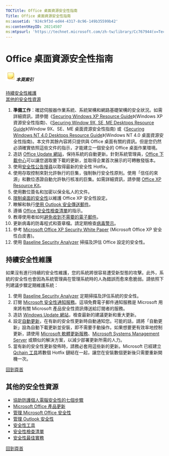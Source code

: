 ```yaml
---
TOCTitle: Office 桌面資源安全性指南
Title: Office 桌面資源安全性指南
ms:assetid: '924c9f3d-ed44-4317-8c96-149b35599b42'
ms:contentKeyID: 20214507
ms:mtpsurl: 'https://technet.microsoft.com/zh-tw/library/Cc767944(v=TechNet.10)'
---
```


Office 桌面資源安全性指南
=========================

##### ![](images/Cc767944.community-sm(zh-tw,TechNet.10).gif)本頁索引

[](#aa)[持續安全性維護](#aa)  
[](#ab)[其他的安全性資源](#ab)
1.  **準備工作**：確認伺服器作業系統、系統架構和網路基礎架構的安全狀況。如需詳細資訊，請參閱《[Securing Windows XP Resource Guide](http://www.microsoft.com/taiwan/technet/security/chklist/winxpsrg.aspx)》(Windows XP 資源安全性指南)、《[Securing Window 9X, SE, ME Desktops Resource Guide](http://www.microsoft.com/taiwan/technet/security/chklist/w9xmesrg.aspx)》(Window 9X、SE、ME 桌面資源安全性指南) 或《[Securing Windows NT 4.0 Desktops Resource Guide](http://www.microsoft.com/taiwan/technet/security/chklist/nt4wssrg.aspx)》(Windows NT 4.0 桌面資源安全性指南)。本文件其餘內容將只提供與 Office 桌面有關的資訊。但是您仍然必須確實依照這些文件的指示，才能建立一個安全的 Office 桌面作業環境。
2.  造訪 [Office Update 網站](http://office.microsoft.com/productupdates/)，保持系統的自動更新。針對系統管理員，[Office 下載中心](http://office.microsoft.com/downloads/)可以讓您選取要下載的更新，並取得企業首次展示的可轉散發版本。
3.  使用[安全性公告搜尋](http://www.microsoft.com/technet/security/current.aspx)以取得最新的安全性 Hotfix。
4.  使用存取控制來對允許執行的巨集，強制執行安全性原則。使用「信任的來源」和數位憑證自動允許執行核准的巨集。如需詳細資訊，請參閱 [Office XP Resource Kit](http://www.microsoft.com/office/ork/xp/two/admc01.htm)。
5.  使用數位簽名和加密以保全私人的文件。
6.  [限制桌面的安全性](http://www.microsoft.com/office/ork/xp/two/admc06.htm)以維護 Office XP 安全性設定。
7.  瞭解和執行[使用 Outlook 安全傳送郵件](http://www.microsoft.com/office/ork/xp/four/outg01.htm)。
8.  遵循 [Office 安全性檢查清單](http://office.microsoft.com/assistance/2002/articles/osecuritychecklist.aspx)的指示。
9.  教導使用者如何[避免收到不需要的電子郵件](http://office.microsoft.com/assistance/2002/articles/olmanagejunkandadultmail.aspx)。
10. 更新病毒的防毒程式和簽章檔。請定期檢查[病毒警示](http://www.microsoft.com/technet/security/alerts/default.mspx)。
11. 參考 [Microsoft Office XP Security White Paper](http://www.microsoft.com/downloads/details.aspx?familyid=7e3eab1f-b313-44f4-8900-3399abb2001d&displaylang=en) (Microsoft Office XP 安全性白皮書)。
12. 使用 [Baseline Security Analyzer](http://www.microsoft.com/taiwan/technet/security/tools/mbsaqa.aspx) 掃描及評估 Office 設定的安全性。

持續安全性維護
--------------

如果沒有進行持續的安全性維護，您的系統將很容易遭受新型態的攻擊。此外，系統的安全性也會因為系統管理員在管理系統時的人為錯誤而愈來愈脆弱。請依照下列建議步驟定期維護系統：

1.  使用 [Baseline Security Analyzer](http://www.microsoft.com/taiwan/technet/security/tools/mbsaqa.aspx) 定期掃描及評估系統的安全性。
2.  訂閱 [Microsoft 安全性通知服務](http://www.microsoft.com/technet/security/bulletin/notify.mspx)。這項免費電子郵件通知服務是 Microsoft 用來將有關 Microsoft 產品安全性資訊傳送給訂閱者的服務。
3.  造訪 [Windows Update 網站](http://windowsupdate.microsoft.com/)，檢查最新的建議更新和重大更新。
4.  設定[自動更新](http://support.microsoft.com/default.aspx?scid=kb;en-us;327850&sd=tech)，在有新的安全性更新時自動通知您。可能的話，請將「自動更新」設為自動下載更新並安裝，即不需要手動操作。如果想要更有效率地控制更新，請使用 [Microsoft 軟體更新服務](http://www.microsoft.com/windowsserversystem/sus/default.mspx)、[Microsoft Systems Management Server](http://www.microsoft.com/taiwan/smserver/) 或類似的解決方案，以減少部署更新所需的人力。
5.  當有新的安全性更新發佈時，請務必套用這些新的更新。Microsoft 已經建立 [Qchain 工具](http://www.microsoft.com/downloads/details.aspx?displaylang=en&familyid=a85c9cfa-e84c-4723-9c28-f66859060f5d)將數個 Hotfix 鏈結在一起，讓您在安裝數個更新後只需要重新開機一次。

[](#mainsection)[回到頁首](#mainsection)

其他的安全性資源
----------------

-   [協助防護個人電腦安全性的七個步驟](http://www.microsoft.com/taiwan/security/protect/)
-   [Microsoft Office 產品更新](http://office.microsoft.com/productupdates/default.aspx)
-   [管理 Microsoft Office 安全性](http://www.microsoft.com/resources/documentation/office/xp/all/reskit/en-us/admc00.mspx)
-   [管理 Outlook 安全性](http://www.microsoft.com/resources/documentation/office/xp/all/reskit/en-us/outg00.mspx)
-   [安全性工具](http://www.microsoft.com/technet/security/tools/default.mspx)
-   [安全性檢查清單](http://www.microsoft.com/technet/security/chklist/default.mspx)
-   [安全性最佳實務](http://www.microsoft.com/taiwan/security/guidance/default.mspx)

[](#mainsection)[回到頁首](#mainsection)
